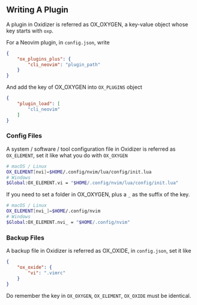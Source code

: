 ## Writing A Plugin

A plugin in Oxidizer is referred as OX_OXYGEN, a key-value object whose key starts with `oxp`.

For a Neovim plugin, in `config.json`, write

```json
{
    "ox_plugins_plus": {
        "cli_neovim": "plugin_path"
    }
}
```

And add the key of OX_OXYGEN into `OX_PLUGINS` object

```json
{
    "plugin_load": [
        "cli_neovim"
    ]
}
```

### Config Files

A system / software / tool configuration file in Oxidizer is referred as `OX_ELEMENT`, set it like what you do with `OX_OXYGEN`

```sh
# macOS / Linux
OX_ELEMENT[nvi]=$HOME/.config/nvim/lua/config/init.lua
# Windows
$Global:OX_ELEMENT.vi = "$HOME/.config/nvim/lua/config/init.lua"
```

If you need to set a folder in OX_OXYGEN, plus a `_` as the suffix of the key.

```sh
# macOS / Linux
OX_ELEMENT[nvi_]=$HOME/.config/nvim
# Windows
$Global:OX_ELEMENT.nvi_ = "$HOME/.config/nvim"
```

### Backup Files

A backup file in Oxidizer is referred as OX_OXIDE, in `config.json`, set it like

```json
{
    "ox_oxide": {
        "vi": ".vimrc"
    }
}
```

Do remember the key in `OX_OXYGEN`, `OX_ELEMENT`, `OX_OXIDE` must be identical.
